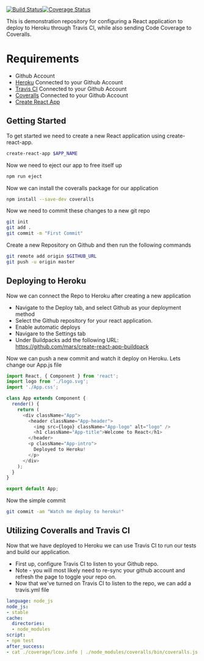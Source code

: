 [![Build Status](https://travis-ci.org/alexm118/presentation-demo.svg?branch=master)](https://travis-ci.org/alexm118/presentation-demo)[![Coverage Status](https://coveralls.io/repos/github/alexm118/presentation-demo/badge.svg?branch=master)](https://coveralls.io/github/alexm118/presentation-demo?branch=master)

This is demonstration repository for configuring a React application to deploy to Heroku through Travis CI, while also sending Code Coverage to Coveralls.

# Requirements #
  * Github Account
  * [Heroku](https://dashboard.heroku.com) Connected to your Github Account
  * [Travis CI](https://travis-ci.org) Connected to your Github Account
  * [Coveralls](https://coveralls.io) Connected to your Github Account
  * [Create React App](https://github.com/facebookincubator/create-react-app)

## Getting Started ##
To get started we need to create a new React application using create-react-app.
```sh
create-react-app $APP_NAME
```
Now we need to eject our app to free itself up
```sh
npm run eject
```
Now we can install the coveralls package for our application
```sh
npm install --save-dev coveralls
```
Now we need to commit these changes to a new git repo
```sh
git init
git add .
git commit -m "First Commit"
```
Create a new Repository on Github and then run the following commands
```sh
git remote add origin $GITHUB_URL
git push -u origin master
```
## Deploying to Heroku ##
Now we can connect the Repo to Heroku after creating a new application
  * Navigate to the Deploy tab, and select Github as your deployment method
  * Select the Github repository for your react application.
  * Enable automatic deploys
  * Navigare to the Settings tab
  * Under Buildpacks add the following URL: https://github.com/mars/create-react-app-buildpack

Now we can push a new commit and watch it deploy on Heroku.
Lets change our App.js file
```javascript
import React, { Component } from 'react';
import logo from './logo.svg';
import './App.css';

class App extends Component {
  render() {
    return (
      <div className="App">
        <header className="App-header">
          <img src={logo} className="App-logo" alt="logo" />
          <h1 className="App-title">Welcome to React</h1>
        </header>
        <p className="App-intro">
          Deployed to Heroku!
        </p>
      </div>
    );
  }
}

export default App;
```
Now the simple commit
```sh
git commit -am "Watch me deploy to heroku!"
```

## Utilizing Coveralls and Travis CI ##
Now that we have deployed to Heroku we can use Travis CI to run our tests and build our application.
  * First up, configure Travis CI to listen to your Github repo. 
  * Note - you will most likely need to re-sync your github account and refresh the page to toggle your repo on.
  * Now that we've turned on Travis CI to listen to the repo, we can add a travis.yml file
  
```yml
language: node_js
node_js:
- stable
cache:
  directories:
  - node_modules
script:
- npm test
after_success:
- cat ./coverage/lcov.info | ./node_modules/coveralls/bin/coveralls.js
```
